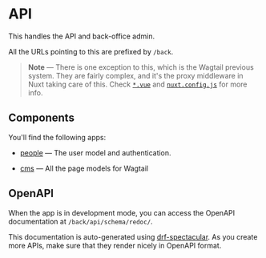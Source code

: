 # API

This handles the API and back-office admin.

All the URLs pointing to this are prefixed by `/back`.


> **Note** &mdash; There is one exception to this, which is the Wagtail previous
> system. They are fairly complex, and it's the proxy middleware in Nuxt taking
> care of this. Check [`*.vue`](../front/pages/*.vue) and
> [`nuxt.config.js`](../front/nuxt.config.js) for more info.


## Components

You'll find the following apps:

-   [people](./end_to_end_tester/apps/people) &mdash; The user model and
    authentication.



-   [cms](./end_to_end_tester/apps/cms) &mdash; All the page models for
    Wagtail


## OpenAPI

When the app is in development mode, you can access the OpenAPI documentation at
`/back/api/schema/redoc/`.

This documentation is auto-generated using
[drf-spectacular](https://drf-spectacular.readthedocs.io/en/latest/). As you
create more APIs, make sure that they render nicely in OpenAPI format.
